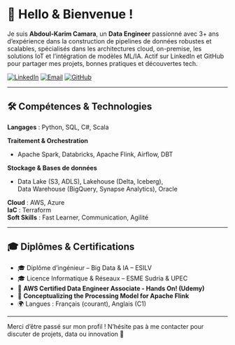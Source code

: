 # 👋 Hello & Bienvenue !

Je suis **Abdoul-Karim Camara**, un **Data Engineer** passionné avec 3+ ans d’expérience dans la construction de pipelines de données robustes et scalables, spécialisés dans les architectures cloud, on-premise, les solutions IoT et l’intégration de modèles ML/IA. Actif sur LinkedIn et GitHub pour partager mes projets, bonnes pratiques et découvertes tech.

[![LinkedIn](https://img.shields.io/badge/LinkedIn-AbdoulKarimCamara-blue?logo=linkedin)](https://www.linkedin.com/in/abdoul-karim-camara-1640b6111/)
[![Email](https://img.shields.io/badge/Email-akcamara14@gmail.com-red?logo=gmail)](mailto:akcamara14@gmail.com)
[![GitHub](https://img.shields.io/badge/GitHub-abdoul15-black?logo=github)](https://github.com/abdoul15)

---

## 🛠️ Compétences & Technologies

**Langages** : Python, SQL, C#, Scala

**Traitement & Orchestration**  
- Apache Spark, Databricks, Apache Flink, Airflow, DBT

**Stockage & Bases de données**  
- Data Lake (S3, ADLS), Lakehouse (Delta, Iceberg),  
  Data Warehouse (BigQuery, Synapse Analytics), Oracle

**Cloud** : AWS, Azure  
**IaC** : Terraform  
**Soft Skills** : Fast Learner, Communication, Agilité  

---


## 🎓 Diplômes & Certifications

- 🎓 Diplôme d’ingénieur – Big Data & IA – ESILV  
- 🎓 Licence Informatique & Réseaux – ESME Sudria & UPEC
- 🏅 **AWS Certified Data Engineer Associate - Hands On! (Udemy)**
- 🏅 **Conceptualizing the Processing Model for Apache Flink** 
- 🌍 Langues : Français (courant), Anglais (C1)

---

Merci d’être passé sur mon profil ! N’hésite pas à me contacter pour discuter de projets, data ou innovation 🚀
